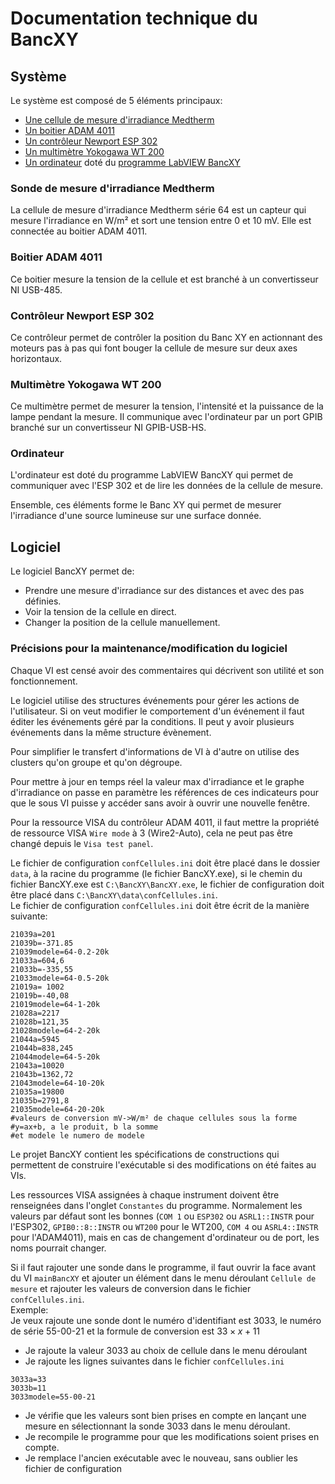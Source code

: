 # Documentation technique du BancXY  
  
## Système  
Le système est composé de 5 éléments principaux:  

- [Une cellule de mesure d'irradiance Medtherm](#sonde-de-mesure-dirradiance-medtherm)
- [Un boitier ADAM 4011](#boitier-adam-4011) 
- [Un contrôleur Newport ESP 302](#controleur-newport-esp-302)
- [Un multimètre Yokogawa WT 200](#multimetre-yokogawa-wt-200)
- [Un ordinateur](#ordinateur) doté du [programme LabVIEW BancXY](#logiciel)
  
### Sonde de mesure d'irradiance Medtherm  
La cellule de mesure d'irradiance Medtherm série 64 est un capteur qui mesure l'irradiance en W/m² et sort une tension entre 0 et 10 mV. Elle est connectée au boitier ADAM 4011.  
  
### Boitier ADAM 4011  
Ce boitier mesure la tension de la cellule et est branché à un convertisseur NI USB-485.  
  
### Contrôleur Newport ESP 302  
Ce contrôleur permet de contrôler la position du Banc XY en actionnant des moteurs pas à pas qui font bouger la cellule de mesure sur deux axes horizontaux.  
  
### Multimètre Yokogawa WT 200  
Ce multimètre permet de mesurer la tension, l'intensité et la puissance de la lampe pendant la mesure. Il communique avec l'ordinateur par un port GPIB branché sur un convertisseur NI GPIB-USB-HS.  

### Ordinateur  
L'ordinateur est doté du programme LabVIEW BancXY qui permet de communiquer avec l'ESP 302 et de lire les données de la cellule de mesure.  
  
Ensemble, ces éléments forme le Banc XY qui permet de mesurer l'irradiance d'une source lumineuse sur une surface donnée.  
  
## Logiciel  
Le logiciel BancXY permet de:  

- Prendre une mesure d'irradiance sur des distances et avec des pas définies.
- Voir la tension de la cellule en direct. 
- Changer la position de la cellule manuellement. 
  
### Précisions pour la maintenance/modification du logiciel  
Chaque VI est censé avoir des commentaires qui décrivent son utilité et son fonctionnement.  

Le logiciel utilise des structures  événements pour gérer les actions de l'utilisateur. Si on veut modifier le comportement d'un événement il faut éditer les événements géré par la conditions. Il peut y avoir plusieurs événements dans la même structure évènement.  

Pour simplifier le transfert d'informations de VI à d'autre on utilise des clusters qu'on groupe et qu'on dégroupe.  

Pour mettre à jour en temps réel la valeur max d'irradiance et le graphe d'irradiance on passe en paramètre les références de ces indicateurs pour que le sous VI puisse y accéder sans avoir à ouvrir une nouvelle fenêtre.  

Pour la ressource VISA du contrôleur ADAM 4011, il faut mettre la propriété de ressource VISA `Wire mode` à  3 (Wire2-Auto), cela ne peut pas être changé depuis le `Visa test panel`.  

Le fichier de configuration `confCellules.ini` doit être placé dans le dossier `data`, à la racine du programme (le fichier BancXY.exe), si le chemin du fichier BancXY.exe est `C:\BancXY\BancXY.exe`, le fichier de configuration doit être placé dans `C:\BancXY\data\confCellules.ini`.  
Le fichier de configuration `confCellules.ini` doit être écrit de la manière suivante:  
```
21039a=201
21039b=-371.85 
21039modele=64-0.2-20k
21033a=604,6
21033b=-335,55
21033modele=64-0.5-20k
21019a= 1002 
21019b=-40,08
21019modele=64-1-20k
21028a=2217
21028b=121,35
21028modele=64-2-20k
21044a=5945
21044b=838,245
21044modele=64-5-20k
21043a=10020
21043b=1362,72
21043modele=64-10-20k
21035a=19800
21035b=2791,8
21035modele=64-20-20k
#valeurs de conversion mV->W/m² de chaque cellules sous la forme
#y=ax+b, a le produit, b la somme
#et modele le numero de modele
```  
Le projet BancXY contient les spécifications de constructions qui permettent de construire l'exécutable si des modifications on été faites au VIs.

Les ressources VISA assignées à chaque instrument doivent être renseignées dans l'onglet `Constantes` du programme. Normalement les valeurs par défaut sont les bonnes (`COM 1` ou `ESP302` ou `ASRL1::INSTR` pour l'ESP302, `GPIB0::8::INSTR` ou `WT200` pour le WT200, `COM 4` ou `ASRL4::INSTR` pour l'ADAM4011), mais en cas de changement d'ordinateur ou de port, les noms pourrait changer.

Si il faut rajouter une sonde dans le programme, il faut ouvrir la face avant du VI `mainBancXY` et ajouter un élément dans le menu déroulant `Cellule de mesure` et rajouter les valeurs de conversion dans le fichier `confCellules.ini`.   
Exemple:  
Je veux rajoute une sonde dont le numéro d'identifiant est 3033, le numéro de série 55-00-21 et la formule de conversion est  $33 \times x + 11$  

- Je rajoute la valeur 3033 au choix de cellule dans le menu déroulant 
- Je rajoute les lignes suivantes dans le fichier `confCellules.ini` 
```
3033a=33
3033b=11
3033modele=55-00-21
```
- Je vérifie que les valeurs sont bien prises en compte en lançant une mesure en sélectionnant la sonde 3033 dans le menu déroulant.
- Je recompile le programme pour que les modifications soient prises en compte. 
- Je remplace l'ancien exécutable avec le nouveau, sans oublier les fichier de configuration



